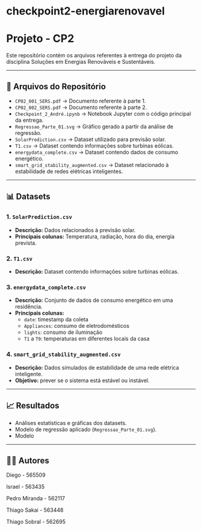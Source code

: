 # checkpoint2-energiarenovavel

# Projeto - CP2

Este repositório contém os arquivos referentes à entrega do projeto da disciplina Soluções em Energias Renováveis e Sustentáveis.

---

## 📂 Arquivos do Repositório

- `CP02_001_SERS.pdf` → Documento referente à parte 1.  
- `CP02_002_SERS.pdf` → Documento referente à parte 2.  
- `Checkpoint_2_André.ipynb` → Notebook Jupyter com o código principal da entrega.  
- `Regressao_Parte_01.svg` → Gráfico gerado a partir da análise de regressão.  
- `SolarPrediction.csv` → Dataset utilizado para previsão solar.  
- `T1.csv` → Dataset contendo informações sobre turbinas eólicas.  
- `energydata_complete.csv` → Dataset contendo dados de consumo energético.  
- `smart_grid_stability_augmented.csv` → Dataset relacionado à estabilidade de redes elétricas inteligentes.    

---

## 📊 Datasets

### 1. `SolarPrediction.csv`
- **Descrição:** Dados relacionados à previsão solar.  
- **Principais colunas:** Temperatura, radiação, hora do dia, energia prevista.  

### 2. `T1.csv`
- **Descrição:** Dataset contendo informações sobre turbinas eólicas.  

### 3. `energydata_complete.csv`
- **Descrição:** Conjunto de dados de consumo energético em uma residência.  
- **Principais colunas:**  
  - `date`: timestamp da coleta  
  - `Appliances`: consumo de eletrodomésticos  
  - `lights`: consumo de iluminação  
  - `T1` a `T9`: temperaturas em diferentes locais da casa  

### 4. `smart_grid_stability_augmented.csv`
- **Descrição:** Dados simulados de estabilidade de uma rede elétrica inteligente.  
- **Objetivo:** prever se o sistema está estável ou instável.   

---

## 📈 Resultados

- Análises estatísticas e gráficas dos datasets.  
- Modelo de regressão aplicado (`Regressao_Parte_01.svg`).  
- Modelo  

---

## 👨‍💻 Autores

Diego - 565509

Israel - 563435

Pedro Miranda - 562117

Thiago Sakai - 563448

Thiago Sobral - 562695
